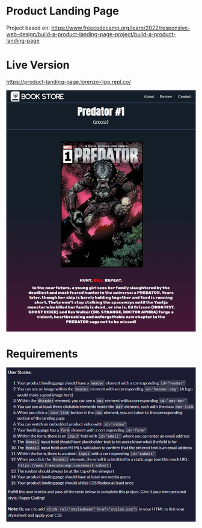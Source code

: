 # Product Landing Page

Project based on: https://www.freecodecamp.org/learn/2022/responsive-web-design/build-a-product-landing-page-project/build-a-product-landing-page

# Live Version

https://product-landing-page.lorenzo-lipp.repl.co/

![image](images/preview.jpg)

# Requirements

![image](images/requirements.png)

